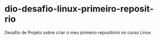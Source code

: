 # dio-desafio-linux-primeiro-reposit-rio
Desafio de Projeto sobre criar o meu primeiro repositório no curso Linux
